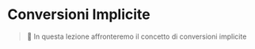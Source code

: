 # Conversioni Implicite

> :pushpin: In questa lezione affronteremo il concetto di conversioni implicite

##